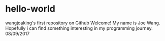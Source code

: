 # hello-world
wangjoaking's first repository on Github
Welcome!
My name is Joe Wang.
Hopefully i can find something interesting in my programming journey. 08/09/2017

